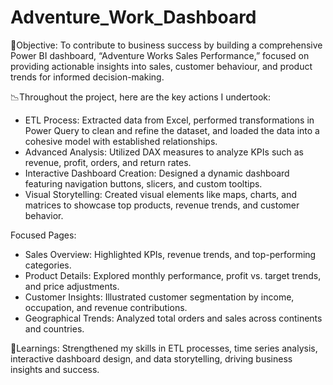 # Adventure_Work_Dashboard

🎯Objective: To contribute to business success by building a comprehensive Power BI dashboard, “Adventure Works Sales Performance,” focused on providing actionable insights into sales, customer behaviour, and product trends for informed decision-making.

📉Throughout the project, here are the key actions I undertook:
* ETL Process: Extracted data from Excel, performed transformations in Power Query to clean and refine the dataset, and loaded the data into a cohesive model with established relationships.
*	Advanced Analysis: Utilized DAX measures to analyze KPIs such as revenue, profit, orders, and return rates.
*	Interactive Dashboard Creation: Designed a dynamic dashboard featuring navigation buttons, slicers, and custom tooltips.
*	Visual Storytelling: Created visual elements like maps, charts, and matrices to showcase top products, revenue trends, and customer behavior.

Focused Pages:
-  Sales Overview: Highlighted KPIs, revenue trends, and top-performing categories.
-  Product Details: Explored monthly performance, profit vs. target trends, and price adjustments.
-  Customer Insights: Illustrated customer segmentation by income, occupation, and revenue contributions.
-  Geographical Trends: Analyzed total orders and sales across continents and countries.

📝Learnings: Strengthened my skills in ETL processes, time series analysis, interactive dashboard design, and data storytelling, driving business insights and success.
